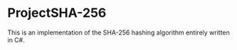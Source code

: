 # ProjectSHA-256
 This is an implementation of the SHA-256 hashing algorithm entirely written in C#.
